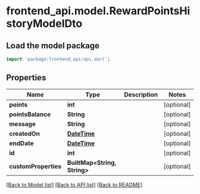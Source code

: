 # frontend_api.model.RewardPointsHistoryModelDto

## Load the model package
```dart
import 'package:frontend_api/api.dart';
```

## Properties
Name | Type | Description | Notes
------------ | ------------- | ------------- | -------------
**points** | **int** |  | [optional] 
**pointsBalance** | **String** |  | [optional] 
**message** | **String** |  | [optional] 
**createdOn** | [**DateTime**](DateTime.md) |  | [optional] 
**endDate** | [**DateTime**](DateTime.md) |  | [optional] 
**id** | **int** |  | [optional] 
**customProperties** | **BuiltMap&lt;String, String&gt;** |  | [optional] 

[[Back to Model list]](../README.md#documentation-for-models) [[Back to API list]](../README.md#documentation-for-api-endpoints) [[Back to README]](../README.md)


